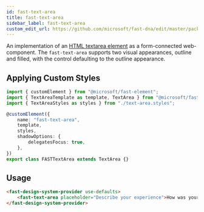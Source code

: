 ```yaml
---
id: fast-text-area
title: fast-text-area
sidebar_label: fast-text-area
custom_edit_url: https://github.com/microsoft/fast-dna/edit/master/packages/web-components/fast-foundation/src/text-area/README.md
---
```


An implementation of an [HTML textarea element](https://developer.mozilla.org/en-US/docs/Web/HTML/Element/textarea) as a form-connected web-component. The `fast-text-area` supports two visual appearances, outline and filled, with the control defaulting to the outline appearance.

## Applying Custom Styles

```ts
import { customElement } from "@microsoft/fast-element";
import { TextAreaTemplate as template, TextArea } from "@microsoft/fast-foundation";
import { TextAreaStyles as styles } from "./text-area.styles";

@customElement({
    name: "fast-text-area",
    template,
    styles,
    shadowOptions: {
        delegatesFocus: true,
    },
})
export class FASTTextArea extends TextArea {}
```

## Usage

```html live
<fast-design-system-provider use-defaults>
    <fast-text-area placeholder="Describe your experience">How was your stay?</fast-text-area>
</fast-design-system-provider>
```